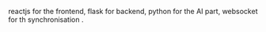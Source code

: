 reactjs for the frontend, flask for backend, python for the AI part, websocket for th synchronisation .
